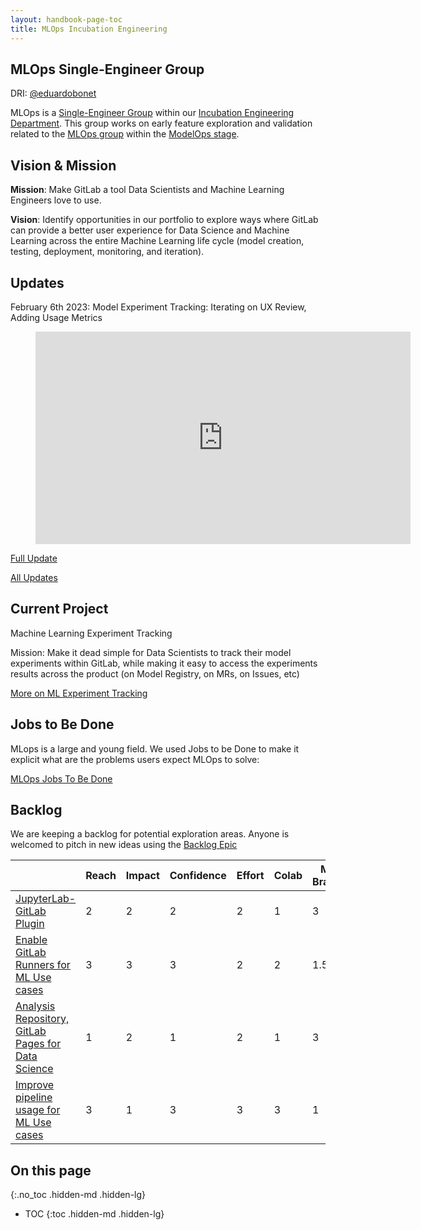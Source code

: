 ```yaml
---
layout: handbook-page-toc
title: MLOps Incubation Engineering
---
```


## MLOps Single-Engineer Group

DRI: [@eduardobonet](https://gitlab.com/eduardobonet)

MLOps is a [Single-Engineer Group](/company/team/structure/#single-engineer-groups) within our [Incubation Engineering Department](/handbook/engineering/incubation/). This group works on early feature exploration and validation related to the [MLOps group](/direction/modelops/mlops) within the [ModelOps stage](/direction/modelops/).

## Vision & Mission

**Mission**: Make GitLab a tool Data Scientists and Machine Learning Engineers love to use.

**Vision**: Identify opportunities in our portfolio to explore ways where GitLab can provide a better user experience for Data Science and Machine Learning across the entire Machine Learning life cycle (model creation, testing, deployment, monitoring, and iteration).

## Updates

February 6th 2023: Model Experiment Tracking: Iterating on UX Review, Adding Usage Metrics

<figure class="video_container">
    <iframe width="600" height="340" src="https://www.youtube.com/embed/dz7soyNKGPo" frameborder="0" allowfullscreen></iframe>
</figure>

[Full Update](/handbook/engineering/incubation/mlops/updates/20230206.html)

[All Updates](/handbook/engineering/incubation/mlops/updates)

## Current Project

Machine Learning Experiment Tracking

Mission: Make it dead simple for Data Scientists to track their model experiments within GitLab, while making it easy to access 
the experiments results across the product (on Model Registry, on MRs, on Issues, etc)

[More on ML Experiment Tracking](/handbook/engineering/incubation/mlops/ml_experiment_tracking.html)

## Jobs to Be Done

MLops is a large and young field. We used Jobs to be Done to make it explicit what are the problems users expect MLOps to solve:

[MLOps Jobs To Be Done](/handbook/engineering/incubation/mlops/jtbd.html)

## Backlog

We are keeping a backlog for potential exploration areas. Anyone is welcomed to pitch in new ideas using the [Backlog Epic](https://gitlab.com/groups/gitlab-org/incubation-engineering/mlops/-/epics/8)

|  | Reach | Impact | Confidence | Effort  | Colab | MLOps Branding* |  RICE+ | 
| ----- | ----- | ----- | ----- | ----- | ----- | ----- | ----- |  
| [JupyterLab-GitLab Plugin](https://gitlab.com/gitlab-org/incubation-engineering/mlops/meta/-/issues/50) | 2 | 2 | 2 | 2 | 1 | 3 | 24 | 
| [Enable GitLab Runners for ML Use cases](https://gitlab.com/gitlab-org/gitlab/-/issues/328489) | 3 | 3 | 3 | 2 | 2 | 1.5 | 13.5 |
| [Analysis Repository, GitLab Pages for Data Science](https://gitlab.com/groups/gitlab-org/incubation-engineering/mlops/-/epics/7) | 1 | 2 | 1 | 2 | 1 | 3 | 6 | 
| [Improve pipeline usage for ML Use cases](https://gitlab.com/groups/gitlab-org/-/epics/7681) | 3 | 1 | 3 | 3  | 3 | 1 | 2 |

## On this page
{:.no_toc .hidden-md .hidden-lg}

- TOC
{:toc .hidden-md .hidden-lg}
